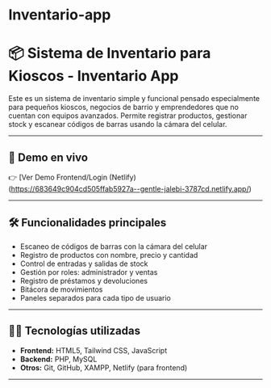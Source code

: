 # Inventario-app

# 📦 Sistema de Inventario para Kioscos - Inventario App

Este es un sistema de inventario simple y funcional pensado especialmente para pequeños kioscos, negocios de barrio y emprendedores que no cuentan con equipos avanzados. Permite registrar productos, gestionar stock y escanear códigos de barras usando la cámara del celular.

---

## 🚀 Demo en vivo

👉 [Ver Demo Frontend/Login (Netlify) (https://683649c904cd505ffab5927a--gentle-jalebi-3787cd.netlify.app/)



---

## 🛠 Funcionalidades principales

- Escaneo de códigos de barras con la cámara del celular
- Registro de productos con nombre, precio y cantidad
- Control de entradas y salidas de stock
- Gestión por roles: administrador y ventas
- Registro de préstamos y devoluciones
- Bitácora de movimientos
- Paneles separados para cada tipo de usuario

---

## 🧑‍💻 Tecnologías utilizadas

- **Frontend:** HTML5, Tailwind CSS, JavaScript
- **Backend:** PHP, MySQL
- **Otros:** Git, GitHub, XAMPP, Netlify (para frontend)

---


